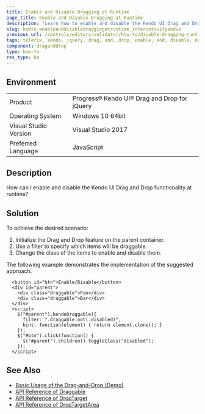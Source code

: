 ```yaml
---
title: Enable and Disable Dragging at Runtime
page_title: Enable and Disable Dragging at Runtime 
description: "Learn how to enable and disable the Kendo UI Drag and Drop functionality at runtime."
slug: howto_enableanddisabledraggingatruntime_intercativityandux
previous_url: /controls/editors/validator/how-to/disable-dragging-runtime
tags: telerik, kendo, jquery, drag, and, drop, enable, and, disable, dragging, at, runtime
component: draganddrop
type: how-to
res_type: kb
---
```


## Environment

<table>
 <tr>
  <td>Product</td>
  <td>Progress® Kendo UI® Drag and Drop for jQuery</td>
 </tr>
 <tr>
  <td>Operating System</td>
  <td>Windows 10 64bit</td>
 </tr>
 <tr>
  <td>Visual Studio Version</td>
  <td>Visual Studio 2017</td>
 </tr>
 <tr>
  <td>Preferred Language</td>
  <td>JavaScript</td>
 </tr>
</table>

## Description

How can I enable and disable the Kendo UI Drag and Drop functionality at runtime?

## Solution

To achieve the desired scenario:

1. Initialize the Drag and Drop feature on the parent container.
2. Use a filter to specify which items will be draggable.
3. Change the class of the items to enable and disable them.

The following example demonstrates the implementation of the suggested approach.

```dojo
  <button id="btn">Enable/Disable</button>
  <div id="parent">
    <div class="draggable">Foo</div>
    <div class="draggable">Bar</div>
  </div>
  <script>
    $("#parent").kendoDraggable({
      filter: ".draggable:not(.disabled)",
      hint: function(element) { return element.clone(); }
    });
    $("#btn").click(function() {
      $("#parent").children().toggleClass("disabled");
    });
  </script>
```

## See Also

* [Basic Usage of the Drag-and-Drop (Demo)](https://demos.telerik.com/kendo-ui/dragdrop/index)
* [API Reference of Draggable](/api/javascript/ui/draggable)
* [API Reference of DropTarget](/api/javascript/ui/droptarget)
* [API Reference of DropTargetArea](/api/javascript/ui/droptargetarea)
